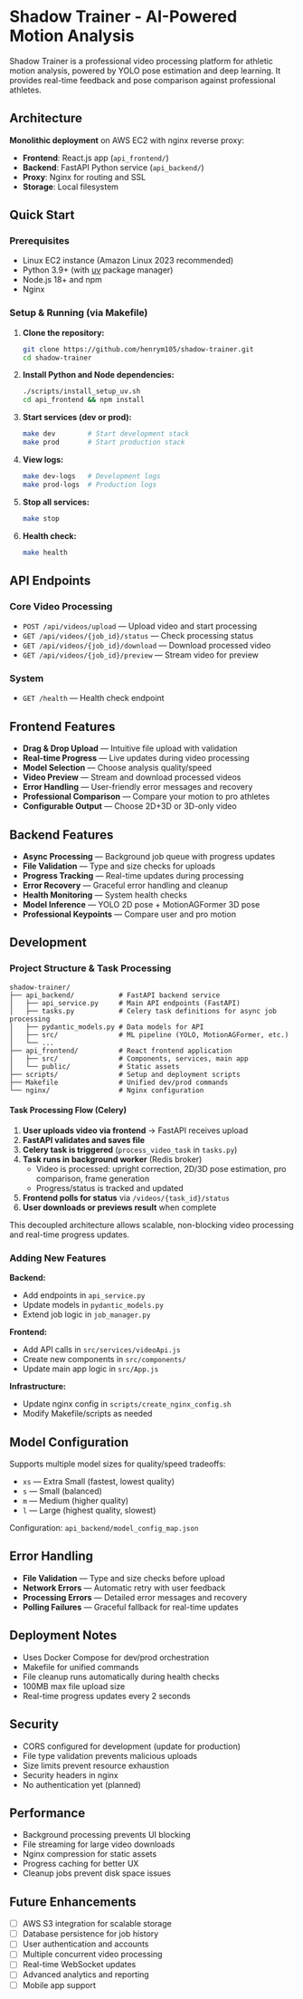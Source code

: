 
# Shadow Trainer - AI-Powered Motion Analysis

Shadow Trainer is a professional video processing platform for athletic motion analysis, powered by YOLO pose estimation and deep learning. It provides real-time feedback and pose comparison against professional athletes.


## Architecture

**Monolithic deployment** on AWS EC2 with nginx reverse proxy:
- **Frontend**: React.js app (`api_frontend/`)
- **Backend**: FastAPI Python service (`api_backend/`)
- **Proxy**: Nginx for routing and SSL
- **Storage**: Local filesystem


## Quick Start

### Prerequisites
- Linux EC2 instance (Amazon Linux 2023 recommended)
- Python 3.9+ (with [uv](https://github.com/astral-sh/uv) package manager)
- Node.js 18+ and npm
- Nginx

### Setup & Running (via Makefile)

1. **Clone the repository:**
   ```bash
   git clone https://github.com/henrym105/shadow-trainer.git
   cd shadow-trainer
   ```

2. **Install Python and Node dependencies:**
   ```bash
   ./scripts/install_setup_uv.sh
   cd api_frontend && npm install
   ```


4. **Start services (dev or prod):**
   ```bash
   make dev        # Start development stack
   make prod       # Start production stack
   ```

5. **View logs:**
   ```bash
   make dev-logs   # Development logs
   make prod-logs  # Production logs
   ```

6. **Stop all services:**
   ```bash
   make stop
   ```

7. **Health check:**
   ```bash
   make health
   ```


## API Endpoints

### Core Video Processing
- `POST /api/videos/upload` — Upload video and start processing
- `GET /api/videos/{job_id}/status` — Check processing status
- `GET /api/videos/{job_id}/download` — Download processed video
- `GET /api/videos/{job_id}/preview` — Stream video for preview

### System
- `GET /health` — Health check endpoint


## Frontend Features

- **Drag & Drop Upload** — Intuitive file upload with validation
- **Real-time Progress** — Live updates during video processing
- **Model Selection** — Choose analysis quality/speed
- **Video Preview** — Stream and download processed videos
- **Error Handling** — User-friendly error messages and recovery
- **Professional Comparison** — Compare your motion to pro athletes
- **Configurable Output** — Choose 2D+3D or 3D-only video


## Backend Features

- **Async Processing** — Background job queue with progress updates
- **File Validation** — Type and size checks for uploads
- **Progress Tracking** — Real-time updates during processing
- **Error Recovery** — Graceful error handling and cleanup
- **Health Monitoring** — System health checks
- **Model Inference** — YOLO 2D pose + MotionAGFormer 3D pose
- **Professional Keypoints** — Compare user and pro motion


## Development

### Project Structure & Task Processing
```
shadow-trainer/
├── api_backend/           # FastAPI backend service
│   ├── api_service.py     # Main API endpoints (FastAPI)
│   ├── tasks.py           # Celery task definitions for async job processing
│   ├── pydantic_models.py # Data models for API
│   ├── src/               # ML pipeline (YOLO, MotionAGFormer, etc.)
│   └── ...
├── api_frontend/          # React frontend application
│   ├── src/               # Components, services, main app
│   └── public/            # Static assets
├── scripts/               # Setup and deployment scripts
├── Makefile               # Unified dev/prod commands
└── nginx/                 # Nginx configuration
```

#### Task Processing Flow (Celery)

1. **User uploads video via frontend** → FastAPI receives upload
2. **FastAPI validates and saves file**
3. **Celery task is triggered** (`process_video_task` in `tasks.py`)
4. **Task runs in background worker** (Redis broker)
   - Video is processed: upright correction, 2D/3D pose estimation, pro comparison, frame generation
   - Progress/status is tracked and updated
5. **Frontend polls for status** via `/videos/{task_id}/status`
6. **User downloads or previews result** when complete

This decoupled architecture allows scalable, non-blocking video processing and real-time progress updates.


### Adding New Features

**Backend:**
- Add endpoints in `api_service.py`
- Update models in `pydantic_models.py`
- Extend job logic in `job_manager.py`

**Frontend:**
- Add API calls in `src/services/videoApi.js`
- Create new components in `src/components/`
- Update main app logic in `src/App.js`

**Infrastructure:**
- Update nginx config in `scripts/create_nginx_config.sh`
- Modify Makefile/scripts as needed


## Model Configuration

Supports multiple model sizes for quality/speed tradeoffs:
- `xs` — Extra Small (fastest, lowest quality)
- `s` — Small (balanced)
- `m` — Medium (higher quality)
- `l` — Large (highest quality, slowest)

Configuration: `api_backend/model_config_map.json`


## Error Handling

- **File Validation** — Type and size checks before upload
- **Network Errors** — Automatic retry with user feedback
- **Processing Errors** — Detailed error messages and recovery
- **Polling Failures** — Graceful fallback for real-time updates


## Deployment Notes

- Uses Docker Compose for dev/prod orchestration
- Makefile for unified commands
- File cleanup runs automatically during health checks
- 100MB max file upload size
- Real-time progress updates every 2 seconds


## Security

- CORS configured for development (update for production)
- File type validation prevents malicious uploads
- Size limits prevent resource exhaustion
- Security headers in nginx
- No authentication yet (planned)


## Performance

- Background processing prevents UI blocking
- File streaming for large video downloads
- Nginx compression for static assets
- Progress caching for better UX
- Cleanup jobs prevent disk space issues


## Future Enhancements

- [ ] AWS S3 integration for scalable storage
- [ ] Database persistence for job history
- [ ] User authentication and accounts
- [ ] Multiple concurrent video processing
- [ ] Real-time WebSocket updates
- [ ] Advanced analytics and reporting
- [ ] Mobile app support
